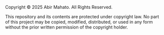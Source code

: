 Copyright © 2025 Abir Mahato. All Rights Reserved.

This repository and its contents are protected under copyright law.
No part of this project may be copied, modified, distributed, or used in any form without the prior written permission of the copyright holder.
